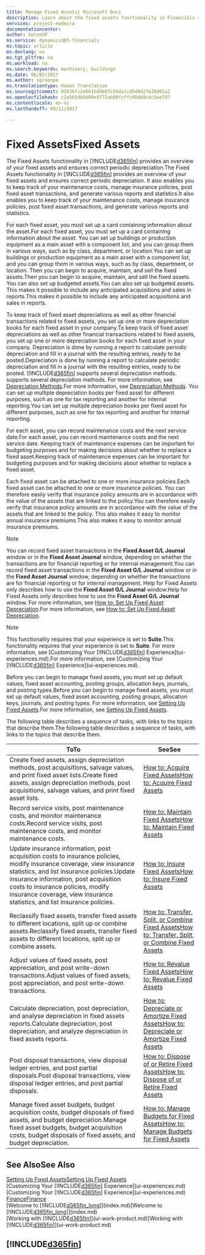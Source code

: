 ```yaml
---
title: Manage Fixed Assets| Microsoft Docs
description: Learn about the fixed assets functionality in Financials and get an overview of how to work with fixed assets.
services: project-madeira
documentationcenter: 
author: SorenGP
ms.service: dynamics365-financials
ms.topic: article
ms.devlang: na
ms.tgt_pltfrm: na
ms.workload: na
ms.search.keywords: machinery, buildings
ms.date: 06/02/2017
ms.author: sgroespe
ms.translationtype: Human Translation
ms.sourcegitcommit: 81636fc2e661bd9b07c54da1cd5d0d27e30d01a2
ms.openlocfilehash: c2a563d09d09e9772ab00fcffc48db9cbc5ee797
ms.contentlocale: en-nz
ms.lasthandoff: 09/11/2017

---
```

# <a name="fixed-assets"></a><span data-ttu-id="2d6f3-103">Fixed Assets</span><span class="sxs-lookup"><span data-stu-id="2d6f3-103">Fixed Assets</span></span>
<span data-ttu-id="2d6f3-104">The Fixed Assets functionality in [!INCLUDE[d365fin](includes/d365fin_md.md)] provides an overview of your fixed assets and ensures correct periodic depreciation.</span><span class="sxs-lookup"><span data-stu-id="2d6f3-104">The Fixed Assets functionality in [!INCLUDE[d365fin](includes/d365fin_md.md)] provides an overview of your fixed assets and ensures correct periodic depreciation.</span></span> <span data-ttu-id="2d6f3-105">It also enables you to keep track of your maintenance costs, manage insurance policies, post fixed asset transactions, and generate various reports and statistics.</span><span class="sxs-lookup"><span data-stu-id="2d6f3-105">It also enables you to keep track of your maintenance costs, manage insurance policies, post fixed asset transactions, and generate various reports and statistics.</span></span>

<span data-ttu-id="2d6f3-106">For each fixed asset, you must set up a card containing information about the asset.</span><span class="sxs-lookup"><span data-stu-id="2d6f3-106">For each fixed asset, you must set up a card containing information about the asset.</span></span> <span data-ttu-id="2d6f3-107">You can set up buildings or production equipment as a main asset with a component list, and you can group them in various ways, such as by class, department, or location.</span><span class="sxs-lookup"><span data-stu-id="2d6f3-107">You can set up buildings or production equipment as a main asset with a component list, and you can group them in various ways, such as by class, department, or location.</span></span> <span data-ttu-id="2d6f3-108">Then you can begin to acquire, maintain, and sell the fixed assets.</span><span class="sxs-lookup"><span data-stu-id="2d6f3-108">Then you can begin to acquire, maintain, and sell the fixed assets.</span></span> <span data-ttu-id="2d6f3-109">You can also set up budgeted assets.</span><span class="sxs-lookup"><span data-stu-id="2d6f3-109">You can also set up budgeted assets.</span></span> <span data-ttu-id="2d6f3-110">This makes it possible to include any anticipated acquisitions and sales in reports.</span><span class="sxs-lookup"><span data-stu-id="2d6f3-110">This makes it possible to include any anticipated acquisitions and sales in reports.</span></span>

<span data-ttu-id="2d6f3-111">To keep track of fixed asset depreciations as well as other financial transactions related to fixed assets, you set up one or more depreciation books for each fixed asset in your company.</span><span class="sxs-lookup"><span data-stu-id="2d6f3-111">To keep track of fixed asset depreciations as well as other financial transactions related to fixed assets, you set up one or more depreciation books for each fixed asset in your company.</span></span> <span data-ttu-id="2d6f3-112">Depreciation is done by running a report to calculate periodic depreciation and fill in a journal with the resulting entries, ready to be posted.</span><span class="sxs-lookup"><span data-stu-id="2d6f3-112">Depreciation is done by running a report to calculate periodic depreciation and fill in a journal with the resulting entries, ready to be posted.</span></span> [!INCLUDE[d365fin](includes/d365fin_md.md)]<span data-ttu-id="2d6f3-113"> supports several depreciation methods.</span><span class="sxs-lookup"><span data-stu-id="2d6f3-113"> supports several depreciation methods.</span></span> <span data-ttu-id="2d6f3-114">For more information, see [Depreciation Methods](fa-depreciation-methods.md).</span><span class="sxs-lookup"><span data-stu-id="2d6f3-114">For more information, see [Depreciation Methods](fa-depreciation-methods.md).</span></span> <span data-ttu-id="2d6f3-115">You can set up multiple depreciation books per fixed asset for different purposes, such as one for tax reporting and another for internal reporting.</span><span class="sxs-lookup"><span data-stu-id="2d6f3-115">You can set up multiple depreciation books per fixed asset for different purposes, such as one for tax reporting and another for internal reporting.</span></span>

<span data-ttu-id="2d6f3-116">For each asset, you can record maintenance costs and the next service date.</span><span class="sxs-lookup"><span data-stu-id="2d6f3-116">For each asset, you can record maintenance costs and the next service date.</span></span> <span data-ttu-id="2d6f3-117">Keeping track of maintenance expenses can be important for budgeting purposes and for making decisions about whether to replace a fixed asset.</span><span class="sxs-lookup"><span data-stu-id="2d6f3-117">Keeping track of maintenance expenses can be important for budgeting purposes and for making decisions about whether to replace a fixed asset.</span></span>

<span data-ttu-id="2d6f3-118">Each fixed asset can be attached to one or more insurance policies.</span><span class="sxs-lookup"><span data-stu-id="2d6f3-118">Each fixed asset can be attached to one or more insurance policies.</span></span> <span data-ttu-id="2d6f3-119">You can therefore easily verify that insurance policy amounts are in accordance with the value of the assets that are linked to the policy.</span><span class="sxs-lookup"><span data-stu-id="2d6f3-119">You can therefore easily verify that insurance policy amounts are in accordance with the value of the assets that are linked to the policy.</span></span> <span data-ttu-id="2d6f3-120">This also makes it easy to monitor annual insurance premiums.</span><span class="sxs-lookup"><span data-stu-id="2d6f3-120">This also makes it easy to monitor annual insurance premiums.</span></span>

> [!NOTE]  
>   <span data-ttu-id="2d6f3-121">You can record fixed asset transactions in the **Fixed Asset G/L Journal** window or in the **Fixed Asset Journal** window, depending on whether the transactions are for financial reporting or for internal management.</span><span class="sxs-lookup"><span data-stu-id="2d6f3-121">You can record fixed asset transactions in the **Fixed Asset G/L Journal** window or in the **Fixed Asset Journal** window, depending on whether the transactions are for financial reporting or for internal management.</span></span> <span data-ttu-id="2d6f3-122">Help for Fixed Assets only describes how to use the **Fixed Asset G/L Journal** window.</span><span class="sxs-lookup"><span data-stu-id="2d6f3-122">Help for Fixed Assets only describes how to use the **Fixed Asset G/L Journal** window.</span></span> <span data-ttu-id="2d6f3-123">For more information, see [How to: Set Up Fixed Asset Depreciation](fa-how-setup-depreciation.md).</span><span class="sxs-lookup"><span data-stu-id="2d6f3-123">For more information, see [How to: Set Up Fixed Asset Depreciation](fa-how-setup-depreciation.md).</span></span>

> [!NOTE]  
>   <span data-ttu-id="2d6f3-124">This functionality requires that your experience is set to **Suite**.</span><span class="sxs-lookup"><span data-stu-id="2d6f3-124">This functionality requires that your experience is set to **Suite**.</span></span> <span data-ttu-id="2d6f3-125">For more information, see [Customizing Your [!INCLUDE[d365fin](includes/d365fin_md.md)] Experience](ui-experiences.md).</span><span class="sxs-lookup"><span data-stu-id="2d6f3-125">For more information, see [Customizing Your [!INCLUDE[d365fin](includes/d365fin_md.md)] Experience](ui-experiences.md).</span></span>

<span data-ttu-id="2d6f3-126">Before you can begin to manage fixed assets, you must set up default values, fixed asset accounting, posting groups, allocation keys, journals, and posting types.</span><span class="sxs-lookup"><span data-stu-id="2d6f3-126">Before you can begin to manage fixed assets, you must set up default values, fixed asset accounting, posting groups, allocation keys, journals, and posting types.</span></span> <span data-ttu-id="2d6f3-127">For more information, see [Setting Up Fixed Assets](fa-setup.md).</span><span class="sxs-lookup"><span data-stu-id="2d6f3-127">For more information, see [Setting Up Fixed Assets](fa-setup.md).</span></span>

<span data-ttu-id="2d6f3-128">The following table describes a sequence of tasks, with links to the topics that describe them.</span><span class="sxs-lookup"><span data-stu-id="2d6f3-128">The following table describes a sequence of tasks, with links to the topics that describe them.</span></span>

| <span data-ttu-id="2d6f3-129">To</span><span class="sxs-lookup"><span data-stu-id="2d6f3-129">To</span></span> | <span data-ttu-id="2d6f3-130">See</span><span class="sxs-lookup"><span data-stu-id="2d6f3-130">See</span></span> |
| --- | --- |
| <span data-ttu-id="2d6f3-131">Create fixed assets, assign depreciation methods, post acquisitions, salvage values, and print fixed asset lists.</span><span class="sxs-lookup"><span data-stu-id="2d6f3-131">Create fixed assets, assign depreciation methods, post acquisitions, salvage values, and print fixed asset lists.</span></span> |[<span data-ttu-id="2d6f3-132">How to: Acquire Fixed Assets</span><span class="sxs-lookup"><span data-stu-id="2d6f3-132">How to: Acquire Fixed Assets</span></span>](fa-how-acquire.md) |
| <span data-ttu-id="2d6f3-133">Record service visits, post maintenance costs, and monitor maintenance costs.</span><span class="sxs-lookup"><span data-stu-id="2d6f3-133">Record service visits, post maintenance costs, and monitor maintenance costs.</span></span> |[<span data-ttu-id="2d6f3-134">How to: Maintain Fixed Assets</span><span class="sxs-lookup"><span data-stu-id="2d6f3-134">How to: Maintain Fixed Assets</span></span>](fa-how-maintain.md) |
| <span data-ttu-id="2d6f3-135">Update insurance information, post acquisition costs to insurance policies, modify insurance coverage, view insurance statistics, and list insurance policies.</span><span class="sxs-lookup"><span data-stu-id="2d6f3-135">Update insurance information, post acquisition costs to insurance policies, modify insurance coverage, view insurance statistics, and list insurance policies.</span></span> |[<span data-ttu-id="2d6f3-136">How to: Insure Fixed Assets</span><span class="sxs-lookup"><span data-stu-id="2d6f3-136">How to: Insure Fixed Assets</span></span>](fa-how-insure.md) |
| <span data-ttu-id="2d6f3-137">Reclassify fixed assets, transfer fixed assets to different locations, split up or combine assets.</span><span class="sxs-lookup"><span data-stu-id="2d6f3-137">Reclassify fixed assets, transfer fixed assets to different locations, split up or combine assets.</span></span> |[<span data-ttu-id="2d6f3-138">How to: Transfer, Split, or Combine Fixed Assets</span><span class="sxs-lookup"><span data-stu-id="2d6f3-138">How to: Transfer, Split, or Combine Fixed Assets</span></span>](fa-how-trans-split-combine.md) |
| <span data-ttu-id="2d6f3-139">Adjust values of fixed assets, post appreciation, and post write-down transactions.</span><span class="sxs-lookup"><span data-stu-id="2d6f3-139">Adjust values of fixed assets, post appreciation, and post write-down transactions.</span></span> |[<span data-ttu-id="2d6f3-140">How to: Revalue Fixed Assets</span><span class="sxs-lookup"><span data-stu-id="2d6f3-140">How to: Revalue Fixed Assets</span></span>](fa-how-revalue.md) |
| <span data-ttu-id="2d6f3-141">Calculate depreciation, post depreciation, and analyse depreciation in fixed assets reports.</span><span class="sxs-lookup"><span data-stu-id="2d6f3-141">Calculate depreciation, post depreciation, and  analyze depreciation in fixed assets reports.</span></span> |[<span data-ttu-id="2d6f3-142">How to: Depreciate or Amortize Fixed Assets</span><span class="sxs-lookup"><span data-stu-id="2d6f3-142">How to: Depreciate or Amortize Fixed Assets</span></span>](fa-how-depreciate-amortize.md) |
| <span data-ttu-id="2d6f3-143">Post disposal transactions, view disposal ledger entries, and post partial disposals.</span><span class="sxs-lookup"><span data-stu-id="2d6f3-143">Post disposal transactions, view disposal ledger entries, and post partial disposals.</span></span> |[<span data-ttu-id="2d6f3-144">How to: Dispose of or Retire Fixed Assets</span><span class="sxs-lookup"><span data-stu-id="2d6f3-144">How to: Dispose of or Retire Fixed Assets</span></span>](fa-how-dispose-retire.md) |
| <span data-ttu-id="2d6f3-145">Manage fixed asset budgets, budget acquisition costs, budget disposals of fixed assets, and budget depreciation.</span><span class="sxs-lookup"><span data-stu-id="2d6f3-145">Manage fixed asset budgets, budget acquisition costs, budget disposals of fixed assets, and budget depreciation.</span></span> |[<span data-ttu-id="2d6f3-146">How to: Manage Budgets for Fixed Assets</span><span class="sxs-lookup"><span data-stu-id="2d6f3-146">How to: Manage Budgets for Fixed Assets</span></span>](fa-how-manage-budgets.md) |

## <a name="see-also"></a><span data-ttu-id="2d6f3-147">See Also</span><span class="sxs-lookup"><span data-stu-id="2d6f3-147">See Also</span></span>
[<span data-ttu-id="2d6f3-148">Setting Up Fixed Assets</span><span class="sxs-lookup"><span data-stu-id="2d6f3-148">Setting Up Fixed Assets</span></span>](fa-setup.md)  
<span data-ttu-id="2d6f3-149">[Customizing Your [!INCLUDE[d365fin](includes/d365fin_md.md)] Experience](ui-experiences.md)</span><span class="sxs-lookup"><span data-stu-id="2d6f3-149">[Customizing Your [!INCLUDE[d365fin](includes/d365fin_md.md)] Experience](ui-experiences.md)</span></span>  
[<span data-ttu-id="2d6f3-150">Finance</span><span class="sxs-lookup"><span data-stu-id="2d6f3-150">Finance</span></span>](finance.md)  
<span data-ttu-id="2d6f3-151">[Welcome to [!INCLUDE[d365fin_long](includes/d365fin_long_md.md)]](index.md)</span><span class="sxs-lookup"><span data-stu-id="2d6f3-151">[Welcome to [!INCLUDE[d365fin_long](includes/d365fin_long_md.md)]](index.md)</span></span>  
<span data-ttu-id="2d6f3-152">[Working with [!INCLUDE[d365fin](includes/d365fin_md.md)]](ui-work-product.md)</span><span class="sxs-lookup"><span data-stu-id="2d6f3-152">[Working with [!INCLUDE[d365fin](includes/d365fin_md.md)]](ui-work-product.md)</span></span>

## [!INCLUDE[d365fin](includes/free_trial_md.md)]
